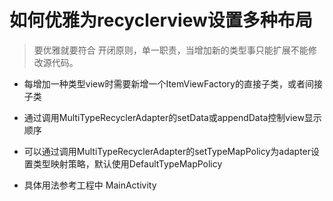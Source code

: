 # 如何优雅为recyclerview设置多种布局

> 要优雅就要符合 开闭原则，单一职责，当增加新的类型事只能扩展不能修改源代码。

* 每增加一种类型view时需要新增一个ItemViewFactory的直接子类，或者间接子类

* 通过调用MultiTypeRecyclerAdapter的setData或appendData控制view显示顺序

* 可以通过调用MultiTypeRecyclerAdapter的setTypeMapPolicy为adapter设置类型映射策略，默认使用DefaultTypeMapPolicy

* 具体用法参考工程中 MainActivity
